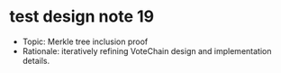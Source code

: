# test design note 19

- Topic: Merkle tree inclusion proof
- Rationale: iteratively refining VoteChain design and implementation details.
